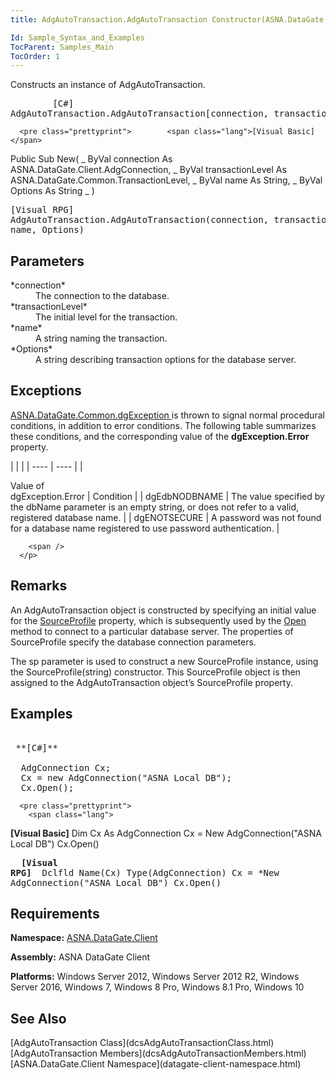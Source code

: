 ```yaml
---
title: AdgAutoTransaction.AdgAutoTransaction Constructor(ASNA.DataGate.Providers.AdgAutoTransactionProfile)

Id: Sample_Syntax_and_Examples
TocParent: Samples_Main
TocOrder: 1
---
```


Constructs an instance of AdgAutoTransaction.
<pre class="prettyprint">        <span class="lang">[C#]</span>
AdgAutoTransaction.AdgAutoTransaction[connection, transactionLevel, name, Options]</pre>
      <pre class="prettyprint">        <span class="lang">[Visual Basic] </span>
Public Sub New( _
   ByVal connection As ASNA.DataGate.Client.AdgConnection, _
   ByVal transactionLevel As ASNA.DataGate.Common.TransactionLevel, _
   ByVal name As String, _
   ByVal Options As String _
)</pre>
      <pre class="prettyprint">        <span class="lang">[Visual RPG]</span>
AdgAutoTransaction.AdgAutoTransaction(connection, transactionLevel, name, Options)</pre>

## Parameters

<dl>
        <dt>
 *connection* 
        </dt>
        <dd>The connection to the database. </dd>
        <dt>
 *transactionLevel* 
        </dt>
        <dd>The initial level for the transaction. </dd>
        <dt>
 *name* 
        </dt>
        <dd>		A string naming the transaction. </dd>
        <dt>
 *Options* 
        </dt>
        <dd>				A string describing transaction options for the database server.
											</dd>
</dl>

## Exceptions

[ <span>ASNA.DataGate.Common.dgException</span> ](dgexception-class.html) is thrown to signal normal procedural conditions, in addition to error conditions. The following table summarizes these conditions, and the corresponding value of the **dgException.Error** property.

<span /> 
|      |      |
| ---- | ---- |
| <p >Value of <br /> dgException.Error | Condition |
| dgEdbNODBNAME | The value specified by the <span>dbName</span> parameter is an empty string, or does not refer to a valid, registered database name. |
| dgENOTSECURE | A password was not found for a database name registered to use password authentication. |


        <span />
      </p>

## Remarks

An AdgAutoTransaction object is constructed by specifying an initial value for the [ SourceProfile](adg-connection-class-source-profile-property.html) property, which is subsequently used by the [ Open](adg-connection-class-open-method.html) method to connect to a particular database server. The properties of <span>SourceProfile</span> specify the database connection parameters. 

The <span>sp</span> parameter is used to construct a new SourceProfile instance, using the <span>SourceProfile(string)</span> constructor. This <span>SourceProfile</span> object is then assigned to the <span>AdgAutoTransaction</span> object’s <span>SourceProfile</span> property. 
## Examples

<pre class="prettyprint">
        <span class="lang">
 **[C#]** 
        </span>
  AdgConnection Cx;
  Cx = new AdgConnection("ASNA Local DB");
  Cx.Open();</pre>
      <pre class="prettyprint">
        <span class="lang">
 **[Visual Basic]** 
        </span>
  Dim Cx As AdgConnection
  Cx = New AdgConnection("ASNA Local DB")
  Cx.Open()</pre>
      <pre class="prettyprint">
        <span class="lang">
 **[Visual RPG]** 
        </span>
  Dclfld Name(Cx) Type(AdgConnection)
  Cx = *New AdgConnection("ASNA Local DB")
  Cx.Open() <span /></pre>

## Requirements

<span> **Namespace:** [ASNA.DataGate.Client](datagate-client-namespace.html) </span> 

<span> **Assembly:** ASNA DataGate Client</span> 

<span> **Platforms:** Windows Server 2012, Windows Server 2012 R2, Windows Server 2016, Windows 7, Windows 8 Pro, Windows 8.1 Pro, Windows 10</span> 
## See Also

<dl />
      <span>
        [AdgAutoTransaction Class](dcsAdgAutoTransactionClass.html)
        <br />
        [AdgAutoTransaction Members](dcsAdgAutoTransactionMembers.html)
        <br />
        [ASNA.DataGate.Client Namespace](datagate-client-namespace.html)
      </span>

